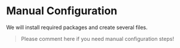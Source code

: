 # Manual Configuration

We will install required packages and create several files.

> Please comment here if you need manual configuration steps!